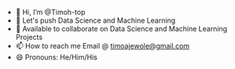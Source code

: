 - 👋 Hi, I’m @Timoh-top
- 👀 Let's push Data Science and Machine Learning
- 💞️ Available to collaborate on Data Science and Machine Learning Projects
- 📫 How to reach me Email @ timoajewole@gmail.com
- 😄 Pronouns: He/Him/His

<!---
Timoh-top/Timoh-top is a ✨ special ✨ repository because its `README.md` (this file) appears on your GitHub profile.
You can click the Preview link to take a look at your changes.
--->
